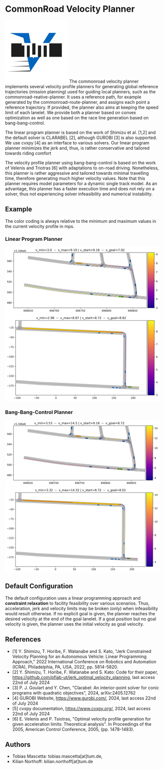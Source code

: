 # CommonRoad Velocity Planner
![Example_LP_1](assets/velocity_planner_logo.svg)
The commonroad velocity planner implements several velocity profile planners for generating global reference trajectories (mission planning)
used for guiding local planners, such as the commonroad-reative-planner.
It uses a reference path, for example generated by the commonroad-route-planner, and assigns each point a reference trajectory.
If provided, the planner also aims at keeping the speed limit of each lanelet.
We provide both a planner based on convex optimization as well as one based on the race line generation based on bang-bang-control.

The linear program planner is based on the work of Shimizu et al. [1,2] and the default solver is CLARABEL [2], although GUROBI [3]
is also supported. We use cvxpy [4] as an interface to various solvers. Our linear program planner minimizes the jerk and, thus, is
rather conservative and tailored towards riding comfort

The velocity profile planner using bang-bang-control is based on the work of Velenis and Triotras [6] with adaptations to on-road driving. 
Nonetheless, this planner is rather aggressive and tailored towards minimal travelling time, therefore generating much higher velocity values. 
Note that this planner requires model parameters
for a dynamic single track model. As an advantage, this planner has a faster execution time and does not rely on a solver, thus not experiencing
solver infeasibility and numerical instability.


## Example
The color coding is always relative to the minimum and maximum values in the current velocity profile in mps.

### Linear Program Planner
![Example_LP_1](assets/example_lp_1.png)
![Example_LP_1](assets/example_lp_2.png)

### Bang-Bang-Control Planner
![Example_LP_1](assets/example_bb_1.png)
![Example_LP_1](assets/example_bb_2.png)





## Default Configuration
The default configuration uses a linear programming approach and **constraint relaxation** to facility feasibility over various scenarios.
Thus, acceleration, jerk and velocity limits may be broken (only) when infeasibility would result otherwise.
If no explicit goal is given, the planner reaches the desired velocity at the end of the goal lanelet.
If a goal position but no goal velocity is given, the planner uses the initial velocity as goal velocity.


## References
- [1] Y. Shimizu, T. Horibe, F. Watanabe and S. Kato, "Jerk Constrained Velocity Planning for an Autonomous Vehicle: Linear Programming Approach," 2022 International Conference on Robotics and Automation (ICRA), Philadelphia, PA, USA, 2022, pp. 5814-5820.
- [2] Y. Shimizu, T. Horibe, F. Watanabe and S. Kato: Code for their paper, https://github.com/pflab-ut/jerk_optimal_velocity_planning, last access 22nd of July 2024
- [3] P. J. Goulart and Y. Chen, "Clarabel: An interior-point solver for conic programs with quadratic objectives", 2024, arXiv:2405.12762
- [4] GUROBI Website, https://www.gurobi.com/, 2024, last access 22nd of July 2024
- [5] cvxpy documentation,  https://www.cvxpy.org/, 2024, last access 22nd of July 2024
- [6]  E. Velenis and P. Tsiotras, "Optimal velocity profile generation for given acceleration limits: Theoretical analysis". In Proceedings of the 2005, American Control Conference, 2005, (pp. 1478-1483).

## Authors
- Tobias Mascetta: tobias.mascetta[at]tum.de,
- Kilian Northoff: kilian.northoff[at]tum.de

